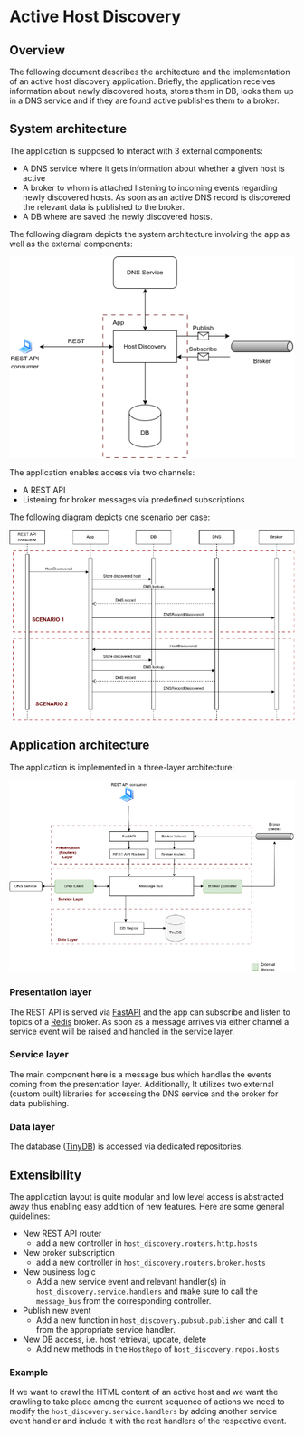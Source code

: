 # Active Host Discovery

## Overview
The following document describes the architecture and the implementation of an
active host discovery application. 
Briefly, the application receives information about 
newly discovered hosts, stores them in DB, looks them up in a DNS service and 
if they are found active publishes them to a broker.

## System architecture
The application is supposed to interact with 3 external components:
* A DNS service where it gets information about whether a given host is active
* A broker to whom is attached listening to incoming events regarding newly
  discovered hosts. As soon as an active DNS record is discovered the relevant
  data is published to the broker.
* A DB where are saved the newly discovered hosts.

The following diagram depicts the system architecture involving the app as well 
as the external components: 

![Alt text](doc/system-architecture.png "System architecture")

The application enables access via two channels:
* A REST API
* Listening for broker messages via predefined subscriptions


The following diagram depicts one scenario per case:

![Alt text](doc/sequence-diagram.png "Sequence diagram")

## Application architecture
The application is implemented in a three-layer architecture:

![Alt text](doc/application-architecture.png "Application architecture")

### Presentation layer
The REST API is served via [FastAPI](https://fastapi.tiangolo.com/) and the app
can subscribe and listen to topics of a [Redis](https://redis.io/) broker. 
As soon as a message arrives via either channel a service event will be raised 
and handled in the service layer. 

### Service layer
The main component here is a message bus which handles the events coming from the 
presentation layer. Additionally, It utilizes two external (custom built) libraries 
for accessing the DNS service and the broker for data publishing.

### Data layer
The database ([TinyDB](https://tinydb.readthedocs.io/en/latest/)) is accessed via 
dedicated repositories.

## Extensibility
The application layout is quite modular and low level access is abstracted away thus 
enabling easy addition of new features. Here are some general guidelines:
* New REST API router
  * add a new controller in `host_discovery.routers.http.hosts`
* New broker subscription
  * add a new controller in `host_discovery.routers.broker.hosts`
* New business logic
  * Add a new service event and relevant handler(s) in `host_discovery.service.handlers`
    and make sure to call the `message_bus` from the corresponding controller.
* Publish new event
  * Add a new function in `host_discovery.pubsub.publisher` and call it from the 
    appropriate service handler.
* New DB access, i.e. host retrieval, update, delete
  * Add new methods in the `HostRepo` of `host_discovery.repos.hosts`

### Example
If we want to crawl the HTML content of an active host and we want the crawling to 
take place among the current sequence of actions we need to modify the 
`host_discovery.service.handlers` by adding another service event handler and include 
it with the rest handlers of the respective event.
